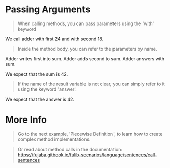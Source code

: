 # Passing Arguments

> When calling methods, you can pass parameters using the 'with' keyword

We call adder with first 24 and with second 18.

> Inside the method body, you can refer to the parameters by name.

Adder writes first into sum.
Adder adds second to sum.
Adder answers with sum.

We expect that the sum is 42.

> If the name of the result variable is not clear, you can simply refer to it using the keyword 'answer'.

We expect that the answer is 42.

# More Info

> Go to the next example, 'Piecewise Definition', to learn how to create complex method implementations.

> Or read about method calls in the documentation:
> https://fujaba.gitbook.io/fulib-scenarios/language/sentences/call-sentences
